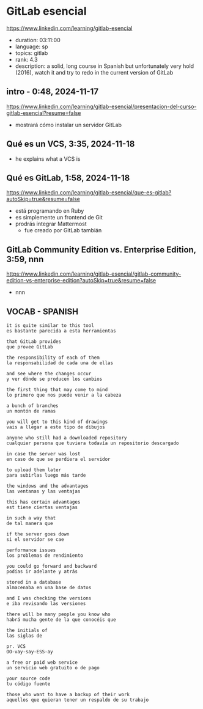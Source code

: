 # GitLab esencial

https://www.linkedin.com/learning/gitlab-esencial

- duration: 03:11:00
- language: sp
- topics: gitlab
- rank: 4.3
- description: a solid, long course in Spanish but unfortunately very hold (2016), watch it and try to redo in the current version of GitLab

## intro - 0:48, 2024-11-17

https://www.linkedin.com/learning/gitlab-esencial/presentacion-del-curso-gitlab-esencial?resume=false

- mostrará cómo instalar un servidor GitLab

## Qué es un VCS, 3:35, 2024-11-18

- he explains what a VCS is

## Qué es GitLab, 1:58, 2024-11-18

https://www.linkedin.com/learning/gitlab-esencial/que-es-gitlab?autoSkip=true&resume=false

- está programando en Ruby
- es simplemente un frontend de Git
- prodrás integrar Mattermost
  - fue creado por GitLab tambián

## GitLab Community Edition vs. Enterprise Edition, 3:59, nnn

https://www.linkedin.com/learning/gitlab-esencial/gitlab-community-edition-vs-enterprise-edition?autoSkip=true&resume=false

- nnn

## VOCAB - SPANISH

```
it is quite similar to this tool
es bastante parecida a esta herramientas

that GitLab provides
que provee GitLab

the responsibility of each of them
la responsabilidad de cada una de ellas

and see where the changes occur
y ver dónde se producen los cambios

the first thing that may come to mind
lo primero que nos puede venir a la cabeza

a bunch of branches
un montón de ramas

you will get to this kind of drawings
vais a llegar a este tipo de dibujos

anyone who still had a downloaded repository
cualquier persona que tuviera todavía un repositorio descargado

in case the server was lost
en caso de que se perdiera el servidor

to upload them later
para subirlas luego más tarde

the windows and the advantages
las ventanas y las ventajas

this has certain advantages
est tiene ciertas ventajas

in such a way that
de tal manera que

if the server goes down
si el servidor se cae

performance issues
los problemas de rendimiento

you could go forward and backward
podías ir adelante y atrás

stored in a database
almacenaba en una base de datos

and I was checking the versions
e iba revisando las versiones

there will be many people you know who
habrá mucha gente de la que conocéis que

the initials of
las siglas de

pr. VCS
OO-vay-say-ESS-ay

a free or paid web service
un servicio web gratuito o de pago

your source code
tu código fuente

those who want to have a backup of their work
aquellos que quieran tener un respaldo de su trabajo

```
